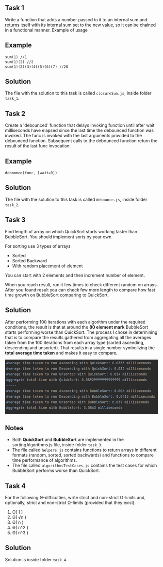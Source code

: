 ## Task 1 ## 
Write a function that adds a number passed to it to an internal sum and returns itself with its internal sum set to the new value, 
so it can be chained in a functional manner. Example of usage

## Example ##
```
sum(1) //1
sum(1)(2) //2
sum(1)(2)(3)(4)(5)(6)(7) //28
```

## Solution ##

The file with the solution to this task is called `closureSum.js`, inside folder `task_1`.

## Task 2 ## 
Create a 'debounced' function that delays invoking function 
until after wait milliseconds have elapsed since the last time the debounced function was invoked.
The func is invoked with the last arguments provided to the debounced function.
Subsequent calls to the debounced function return the result of the last func invocation.

## Example ##
```
debounce(func, [wait=0])
```

## Solution ##

The file with the solution to this task is called `debounce.js`, inside folder `task_2`.

## Task 3 ## 
Find length of array on which QuickSort starts working faster than BubbleSort.
You should implement sorts by your own.

For sorting use 3 types of arrays
- Sorted
- Sorted Backward
- With random placement of element

You can start with 2 elements and then increment number of element.

When you reach result, run it few times to check different random on arrays.
After you found result you can check few more length to compare how fast time growth on BubbleSort comparing to QuickSort.

## Solution ##
After performing 100 iterations with each algorithm under the required conditions, the result is that at around the **80 element mark** BubbleSort starts performing worse than QuickSort.
The process I chose in determining that is to compare the results gathered from aggregating all the averages taken from the 100 iterations from each array type (sorted ascending, descending and unsorted).
That results in a single number symbolizing the **total average time taken** and makes it easy to compare.

![img.png](task_3/algorithm_results.png)

## Notes ##
- Both **QuickSort** and **BubbleSort** are implemented in the sortingAlgorithms.js file, inside folder `task_3`.
- The file called `helpers.js` contains functions to return arrays in different formats (random, sorted, sorted backwards) and functions to compare time performance of algorithms. 
- The file called `algorithmsTestCases.js` contains the test cases for which BubbleSort performs worse than QuickSort.

## Task 4 ## 
For the following Θ-difficulties, write strict and non-strict O-limits and, optionally, strict and non-strict Ω-limits (provided that they exist).
1. Θ( 1 )
2. Θ( √n )
3. Θ( n )
4. Θ( n^2 )
5. Θ( n^3 )

## Solution ##

Solution is inside folder `task_4`.

